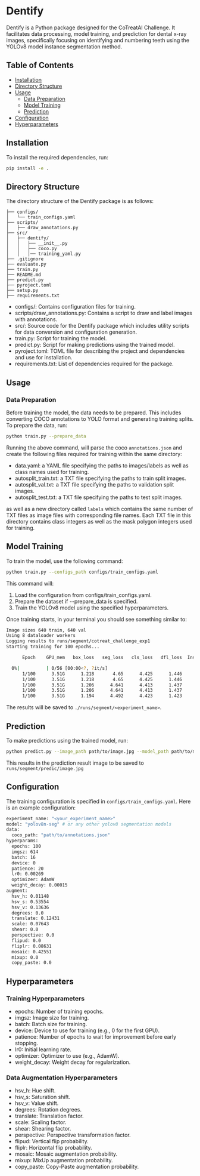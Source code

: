 # Dentify

Dentify is a Python package designed for the CoTreatAI Challenge. It facilitates data processing, model training, and prediction for dental x-ray images, specifically focusing on identifying and numbering teeth using the YOLOv8 model instance segmentation method.

## Table of Contents

- [Installation](#installation)
- [Directory Structure](#directory-structure)
- [Usage](#usage)
  - [Data Preparation](#data-preparation)
  - [Model Training](#model-training)
  - [Prediction](#prediction)
- [Configuration](#configuration)
- [Hyperparameters](#hyperparameters)

## Installation

To install the required dependencies, run:

```bash
pip install -e .
```

## Directory Structure

The directory structure of the Dentify package is as follows:
```dentify/
├── configs/
│   └── train_configs.yaml
├── scripts/
│   ├── draw_annotations.py
├── src/
│   ├── dentify/
│   │   ├── __init__.py
│   │   ├── coco.py
│   │   │── training_yaml.py
├── .gitignore
├── evaluate.py
├── train.py
├── README.md
├── predict.py
├── pyroject.toml
├── setup.py
├── requirements.txt
```

- configs/: Contains configuration files for training.
- scripts/draw_annotations.py: Contains a script to draw and label images with annotations.
- src/: Source code for the Dentify package which includes utility scripts for data conversion and configuration generation.
- train.py: Script for training the model.
- predict.py: Script for making predictions using the trained model.
- pyroject.toml: TOML file for describing the project and dependencies and use for installation.
- requirements.txt: List of dependencies required for the package.

## Usage
### Data Preparation
Before training the model, the data needs to be prepared. This includes converting COCO annotations to 
YOLO format and generating training splits.
To prepare the data, run:

```bash
python train.py --prepare_data
```
Running the above command, will parse the coco `annotations.json` and create the following files required for training
within the same directory:
- data.yaml: a YAML file specifying the paths to images/labels as well as class names used for training.
- autosplit_train.txt: a TXT file specifying the paths to train split images.
- autosplit_val.txt: a TXT file specifying the paths to validation split images.
- autosplit_test.txt: a TXT file specifying the paths to test split images.

as well as a new directory called `labels` which contains the same number of TXT files as image files with corresponding
file names. Each TXT file in this directory contains class integers as well as the mask polygon integers used for
training.

## Model Training
To train the model, use the following command:
```bash
python train.py --configs_path configs/train_configs.yaml
```

This command will:
1. Load the configuration from configs/train_configs.yaml.
2. Prepare the dataset if --prepare_data is specified.
3. Train the YOLOv8 model using the specified hyperparameters.

Once training starts, in your terminal you should see something similar to:

```bash
Image sizes 640 train, 640 val
Using 8 dataloader workers
Logging results to runs/segment/cotreat_challenge_exp1
Starting training for 100 epochs...

      Epoch    GPU_mem   box_loss   seg_loss   cls_loss   dfl_loss  Instances       Size

  0%|          | 0/56 [00:00<?, ?it/s]
      1/100      3.51G      1.218       4.65      4.425      1.446        267        640:   0%|          | 0/56 [00:00<?, ?it/s]
      1/100      3.51G      1.218       4.65      4.425      1.446        267        640:   2%|▏         | 1/56 [00:00<00:30,  1.82it/s]
      1/100      3.51G      1.206      4.641      4.413      1.437        261        640:   2%|▏         | 1/56 [00:00<00:30,  1.82it/s]
      1/100      3.51G      1.206      4.641      4.413      1.437        261        640:   4%|▎         | 2/56 [00:00<00:16,  3.21it/s]
      1/100      3.51G      1.194      4.492      4.423      1.423        246        640:   4%|▎         | 2/56 [00:00<00:16,  3.21it/s]
```
The results will be saved to `./runs/segment/<experiment_name>`.

## Prediction
To make predictions using the trained model, run:

```bash
python predict.py --image_path path/to/image.jpg --model_path path/to/model.pt
```
This results in the prediction result image to be saved to `runs/segment/predic/image.jpg`

## Configuration
The training configuration is specified in `configs/train_configs.yaml`. Here is an example configuration:

```bash
experiment_name: "<your_experiment_name>"
model: "yolov8n-seg" # or any other yolov8 segmentation models
data:
  coco_path: "path/to/annotations.json"
hyperparams:
  epochs: 100
  imgsz: 614
  batch: 16
  device: 0
  patience: 20
  lr0: 0.00269
  optimizer: AdamW
  weight_decay: 0.00015
augment:
  hsv_h: 0.01148
  hsv_s: 0.53554
  hsv_v: 0.13636
  degrees: 0.0
  translate: 0.12431
  scale: 0.07643
  shear: 0.0
  perspective: 0.0
  flipud: 0.0
  fliplr: 0.08631
  mosaic: 0.42551
  mixup: 0.0
  copy_paste: 0.0
  ```

## Hyperparameters
### Training Hyperparameters
- epochs: Number of training epochs.
- imgsz: Image size for training.
- batch: Batch size for training.
- device: Device to use for training (e.g., 0 for the first GPU).
- patience: Number of epochs to wait for improvement before early stopping.
- lr0: Initial learning rate.
- optimizer: Optimizer to use (e.g., AdamW).
- weight_decay: Weight decay for regularization. 

### Data Augmentation Hyperparameters
- hsv_h: Hue shift.
- hsv_s: Saturation shift.
- hsv_v: Value shift.
- degrees: Rotation degrees.
- translate: Translation factor.
- scale: Scaling factor.
- shear: Shearing factor.
- perspective: Perspective transformation factor.
- flipud: Vertical flip probability.
- fliplr: Horizontal flip probability.
- mosaic: Mosaic augmentation probability.
- mixup: MixUp augmentation probability.
- copy_paste: Copy-Paste augmentation probability.